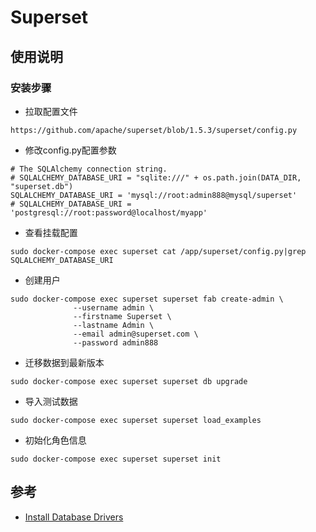 # Superset

## 使用说明

### 安装步骤

- 拉取配置文件
```
https://github.com/apache/superset/blob/1.5.3/superset/config.py
```
- 修改config.py配置参数
```
# The SQLAlchemy connection string.
# SQLALCHEMY_DATABASE_URI = "sqlite:///" + os.path.join(DATA_DIR, "superset.db")
SQLALCHEMY_DATABASE_URI = 'mysql://root:admin888@mysql/superset'
# SQLALCHEMY_DATABASE_URI = 'postgresql://root:password@localhost/myapp'
```
- 查看挂载配置
```
sudo docker-compose exec superset cat /app/superset/config.py|grep SQLALCHEMY_DATABASE_URI
```
- 创建用户
```
sudo docker-compose exec superset superset fab create-admin \
              --username admin \
              --firstname Superset \
              --lastname Admin \
              --email admin@superset.com \
              --password admin888
```
- 迁移数据到最新版本
```
sudo docker-compose exec superset superset db upgrade
```
- 导入测试数据
```
sudo docker-compose exec superset superset load_examples
```
- 初始化角色信息
```
sudo docker-compose exec superset superset init
```

## 参考
- [Install Database Drivers](https://superset.apache.org/docs/databases/installing-database-drivers)
